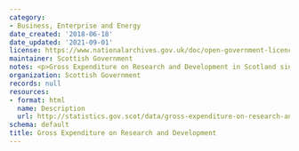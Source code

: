 ```yaml
---
category:
- Business, Enterprise and Energy
date_created: '2018-06-18'
date_updated: '2021-09-01'
license: https://www.nationalarchives.gov.uk/doc/open-government-licence/version/3/
maintainer: Scottish Government
notes: <p>Gross Expenditure on Research and Development in Scotland since 2001.</p>
organization: Scottish Government
records: null
resources:
- format: html
  name: Description
  url: http://statistics.gov.scot/data/gross-expenditure-on-research-and-development
schema: default
title: Gross Expenditure on Research and Development
---
```

